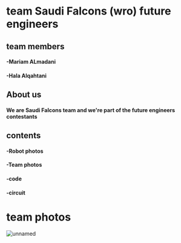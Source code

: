 # team Saudi Falcons (wro) future engineers

## team members

#### -Mariam ALmadani
#### -Hala Alqahtani
## About us 

#### We are Saudi Falcons team and we're part of the future engineers contestants

## contents

#### -Robot photos
#### -Team photos
#### -code
#### -circuit

# team photos 
![unnamed](https://github.com/Saudi-falcons/saudi-falcons2023/assets/143476751/77eb336f-dd79-4c4b-b062-11864662ac5e)
